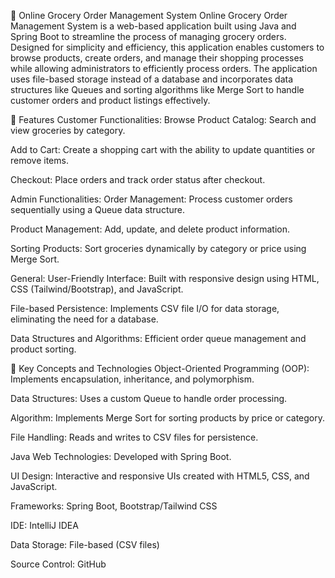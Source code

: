 🛒 Online Grocery Order Management System
Online Grocery Order Management System is a web-based application built using Java and Spring Boot to streamline the process of managing grocery orders. Designed for simplicity and efficiency, this application enables customers to browse products, create orders, and manage their shopping processes while allowing administrators to efficiently process orders. The application uses file-based storage instead of a database and incorporates data structures like Queues and sorting algorithms like Merge Sort to handle customer orders and product listings effectively.

📝 Features
Customer Functionalities:
Browse Product Catalog: Search and view groceries by category.

Add to Cart: Create a shopping cart with the ability to update quantities or remove items.

Checkout: Place orders and track order status after checkout.

Admin Functionalities:
Order Management: Process customer orders sequentially using a Queue data structure.

Product Management: Add, update, and delete product information.

Sorting Products: Sort groceries dynamically by category or price using Merge Sort.

General:
User-Friendly Interface: Built with responsive design using HTML, CSS (Tailwind/Bootstrap), and JavaScript.

File-based Persistence: Implements CSV file I/O for data storage, eliminating the need for a database.

Data Structures and Algorithms: Efficient order queue management and product sorting.

🌟 Key Concepts and Technologies
Object-Oriented Programming (OOP): Implements encapsulation, inheritance, and polymorphism.

Data Structures: Uses a custom Queue to handle order processing.

Algorithm: Implements Merge Sort for sorting products by price or category.

File Handling: Reads and writes to CSV files for persistence.

Java Web Technologies: Developed with Spring Boot.

UI Design: Interactive and responsive UIs created with HTML5, CSS, and JavaScript.

Frameworks: Spring Boot, Bootstrap/Tailwind CSS

IDE: IntelliJ IDEA

Data Storage: File-based (CSV files)

Source Control: GitHub
